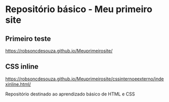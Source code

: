 # Repositório básico - Meu primeiro site

## Primeiro teste
 https://robsoncdesouza.github.io/Meuprimeirosite/

 ## CSS inline
 https://robsoncdesouza.github.io/Meuprimeirosite/cssinternoeexterno/indexinline.html/



 
Repositório destinado ao aprendizado básico de HTML e CSS
